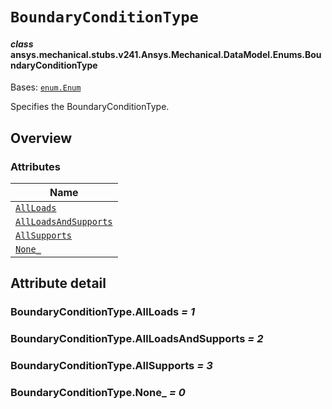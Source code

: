 # `BoundaryConditionType`



#### *class* ansys.mechanical.stubs.v241.Ansys.Mechanical.DataModel.Enums.BoundaryConditionType

Bases: [`enum.Enum`](https://docs.python.org/3/library/enum.html#enum.Enum)

Specifies the BoundaryConditionType.

<!-- !! processed by numpydoc !! -->

<a id="overview"></a>

## Overview

### Attributes

| Name |
| -------------------------------------------------------------------------------------------------------------------------------------------------- |
| [`AllLoads`](../../../../../v242/Ansys/Mechanical/DataModel/Enums/BoundaryConditionType.md#BoundaryConditionType.AllLoads) |
| [`AllLoadsAndSupports`](../../../../../v242/Ansys/Mechanical/DataModel/Enums/BoundaryConditionType.md#BoundaryConditionType.AllLoadsAndSupports) |
| [`AllSupports`](../../../../../v242/Ansys/Mechanical/DataModel/Enums/BoundaryConditionType.md#BoundaryConditionType.AllSupports) |
| [`None_`](../../../../../v242/Ansys/Mechanical/DataModel/Enums/BoundaryConditionType.md#BoundaryConditionType.None_) |

<a id="attribute-detail"></a>

## Attribute detail

<a id="BoundaryConditionType.AllLoads"></a>

### BoundaryConditionType.AllLoads *= 1*

<a id="BoundaryConditionType.AllLoadsAndSupports"></a>

### BoundaryConditionType.AllLoadsAndSupports *= 2*

<a id="BoundaryConditionType.AllSupports"></a>

### BoundaryConditionType.AllSupports *= 3*

<a id="BoundaryConditionType.None_"></a>

### BoundaryConditionType.None_ *= 0*


